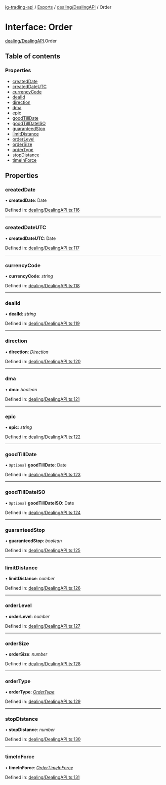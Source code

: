 [ig-trading-api](../README.md) / [Exports](../modules.md) / [dealing/DealingAPI](../modules/dealing_dealingapi.md) / Order

# Interface: Order

[dealing/DealingAPI](../modules/dealing_dealingapi.md).Order

## Table of contents

### Properties

- [createdDate](dealing_dealingapi.order.md#createddate)
- [createdDateUTC](dealing_dealingapi.order.md#createddateutc)
- [currencyCode](dealing_dealingapi.order.md#currencycode)
- [dealId](dealing_dealingapi.order.md#dealid)
- [direction](dealing_dealingapi.order.md#direction)
- [dma](dealing_dealingapi.order.md#dma)
- [epic](dealing_dealingapi.order.md#epic)
- [goodTillDate](dealing_dealingapi.order.md#goodtilldate)
- [goodTillDateISO](dealing_dealingapi.order.md#goodtilldateiso)
- [guaranteedStop](dealing_dealingapi.order.md#guaranteedstop)
- [limitDistance](dealing_dealingapi.order.md#limitdistance)
- [orderLevel](dealing_dealingapi.order.md#orderlevel)
- [orderSize](dealing_dealingapi.order.md#ordersize)
- [orderType](dealing_dealingapi.order.md#ordertype)
- [stopDistance](dealing_dealingapi.order.md#stopdistance)
- [timeInForce](dealing_dealingapi.order.md#timeinforce)

## Properties

### createdDate

• **createdDate**: Date

Defined in: [dealing/DealingAPI.ts:116](https://github.com/bennycode/ig-trading-api/blob/e858a27/src/dealing/DealingAPI.ts#L116)

---

### createdDateUTC

• **createdDateUTC**: Date

Defined in: [dealing/DealingAPI.ts:117](https://github.com/bennycode/ig-trading-api/blob/e858a27/src/dealing/DealingAPI.ts#L117)

---

### currencyCode

• **currencyCode**: _string_

Defined in: [dealing/DealingAPI.ts:118](https://github.com/bennycode/ig-trading-api/blob/e858a27/src/dealing/DealingAPI.ts#L118)

---

### dealId

• **dealId**: _string_

Defined in: [dealing/DealingAPI.ts:119](https://github.com/bennycode/ig-trading-api/blob/e858a27/src/dealing/DealingAPI.ts#L119)

---

### direction

• **direction**: [_Direction_](../enums/dealing_dealingapi.direction.md)

Defined in: [dealing/DealingAPI.ts:120](https://github.com/bennycode/ig-trading-api/blob/e858a27/src/dealing/DealingAPI.ts#L120)

---

### dma

• **dma**: _boolean_

Defined in: [dealing/DealingAPI.ts:121](https://github.com/bennycode/ig-trading-api/blob/e858a27/src/dealing/DealingAPI.ts#L121)

---

### epic

• **epic**: _string_

Defined in: [dealing/DealingAPI.ts:122](https://github.com/bennycode/ig-trading-api/blob/e858a27/src/dealing/DealingAPI.ts#L122)

---

### goodTillDate

• `Optional` **goodTillDate**: Date

Defined in: [dealing/DealingAPI.ts:123](https://github.com/bennycode/ig-trading-api/blob/e858a27/src/dealing/DealingAPI.ts#L123)

---

### goodTillDateISO

• `Optional` **goodTillDateISO**: Date

Defined in: [dealing/DealingAPI.ts:124](https://github.com/bennycode/ig-trading-api/blob/e858a27/src/dealing/DealingAPI.ts#L124)

---

### guaranteedStop

• **guaranteedStop**: _boolean_

Defined in: [dealing/DealingAPI.ts:125](https://github.com/bennycode/ig-trading-api/blob/e858a27/src/dealing/DealingAPI.ts#L125)

---

### limitDistance

• **limitDistance**: _number_

Defined in: [dealing/DealingAPI.ts:126](https://github.com/bennycode/ig-trading-api/blob/e858a27/src/dealing/DealingAPI.ts#L126)

---

### orderLevel

• **orderLevel**: _number_

Defined in: [dealing/DealingAPI.ts:127](https://github.com/bennycode/ig-trading-api/blob/e858a27/src/dealing/DealingAPI.ts#L127)

---

### orderSize

• **orderSize**: _number_

Defined in: [dealing/DealingAPI.ts:128](https://github.com/bennycode/ig-trading-api/blob/e858a27/src/dealing/DealingAPI.ts#L128)

---

### orderType

• **orderType**: [_OrderType_](../enums/dealing_dealingapi.ordertype.md)

Defined in: [dealing/DealingAPI.ts:129](https://github.com/bennycode/ig-trading-api/blob/e858a27/src/dealing/DealingAPI.ts#L129)

---

### stopDistance

• **stopDistance**: _number_

Defined in: [dealing/DealingAPI.ts:130](https://github.com/bennycode/ig-trading-api/blob/e858a27/src/dealing/DealingAPI.ts#L130)

---

### timeInForce

• **timeInForce**: [_OrderTimeInForce_](../enums/dealing_dealingapi.ordertimeinforce.md)

Defined in: [dealing/DealingAPI.ts:131](https://github.com/bennycode/ig-trading-api/blob/e858a27/src/dealing/DealingAPI.ts#L131)
